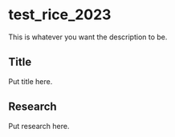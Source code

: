 # test_rice_2023
This is whatever you want the description to be.

## Title
Put title here.

## Research
Put research here.
